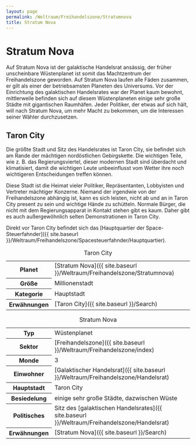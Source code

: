 ```yaml
---
layout: page
permalink: /Weltraum/Freihandelszone/Stratumnova
title: Stratum Nova
---
```



# Stratum Nova


Auf Stratum Nova ist der galaktische Handelsrat ansässig, der früher unscheinbare Wüstenplanet ist somit das Machtzentrum der Freihandelszone geworden. Auf Stratum Nova laufen alle Fäden zusammen, er gilt als einer der betriebsamsten Planeten des Universums. Vor der Einrichtung des galaktischen Handelsrates war der Planet kaum bewohnt, mittlerweile befinden sich auf diesem Wüstenplaneten einige sehr große Städte mit gigantischen Raumhäfen. Jeder Politiker, der etwas auf sich hält, will nach Stratum Nova, um mehr Macht zu bekommen, um die Interessen seiner Wähler durchzusetzen.

## Taron City

Die größte Stadt und Sitz des Handelsrates ist Taron City, sie befindet sich am Rande der mächtigen nordöstlichen Gebirgskette. Die wichtigen Teile, wie z. B. das Regierungsviertel, dieser modernen Stadt sind überdacht und klimatisiert, damit die wichtigen Leute unbeeinflusst vom Wetter ihre noch wichtigeren Entscheidungen treffen können.

Diese Stadt ist die Heimat vieler Politiker, Repräsentanten, Lobbyisten und Vertreter mächtiger Konzerne. Niemand der irgendwie von der Freihandelszone abhängig ist, kann es sich leisten, nicht ab und an in Taron City present zu sein und wichtige Hände zu schütteln. Normale Bürger, die nicht mit dem Regierungsapparat in Kontakt stehen gibt es kaum. Daher gibt es auch außergewöhnlich selten Demonstrationen in Taron City.

Direkt vor Taron City befindet sich das [Hauptquartier der Space-Steuerfahnder]({{ site.baseurl }}/Weltraum/Freihandelszone/Spacesteuerfahnder/Hauptquartier).

<table data-type="stadt">
<caption>Taron City</caption>
<tbody>
<tr><th>Planet</th><td>[Stratum Nova]({{ site.baseurl }}/Weltraum/Freihandelszone/Stratumnova)</td></tr>
<tr><th>Größe</th><td>Millionenstadt</td></tr>
<tr><th>Kategorie</th><td>Hauptstadt</td></tr>
<tr><th>Erwähnungen</th><td>[Taron City]({{ site.baseurl }}/Search)</td></tr>
</tbody>
</table>

<aside>
<table data-type="planet">
<caption>Stratum Nova</caption>
<tbody>
<tr><th>Typ</th><td>Wüstenplanet</td></tr>
<tr><th>Sektor</th><td>[Freihandelszone]({{ site.baseurl }}/Weltraum/Freihandelszone/index)</td></tr>
<tr><th>Monde</th><td>3</td></tr>
<tr><th>Einwohner</th><td>[Galaktischer Handelsrat]({{ site.baseurl }}/Weltraum/Freihandelszone/Handelsrat)</td></tr>
<tr><th>Hauptstadt</th><td>Taron City</td></tr>
<tr><th>Besiedelung</th><td>einige sehr große Städte, dazwischen Wüste</td></tr>
<tr><th>Politisches</th><td>Sitz des [galaktischen Handelsrates]({{ site.baseurl }}/Weltraum/Freihandelszone/Handelsrat)</td></tr>
<tr><th>Erwähnungen</th><td>[Stratum Nova]({{ site.baseurl }}/Search)</td></tr>
</tbody>
</table>

</aside>

